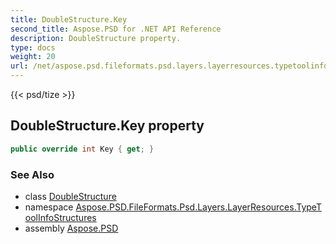 ```yaml
---
title: DoubleStructure.Key
second_title: Aspose.PSD for .NET API Reference
description: DoubleStructure property. 
type: docs
weight: 20
url: /net/aspose.psd.fileformats.psd.layers.layerresources.typetoolinfostructures/doublestructure/key/
---
```

{{< psd/tize >}}
## DoubleStructure.Key property

```csharp
public override int Key { get; }
```

### See Also

* class [DoubleStructure](../)
* namespace [Aspose.PSD.FileFormats.Psd.Layers.LayerResources.TypeToolInfoStructures](../../doublestructure/)
* assembly [Aspose.PSD](../../../)


